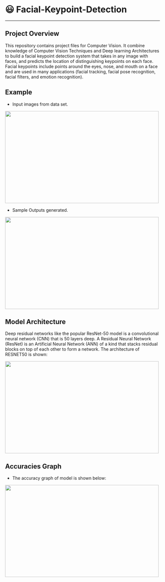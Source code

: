 # 😃 Facial-Keypoint-Detection
 ---
 
 ## Project Overview
 This repository contains project files for Computer Vision. It combine knowledge of Computer Vision Techniques and Deep learning Architectures to build a facial keypoint detection system that takes in any image with faces, and predicts the location of distinguishing keypoints on each face. Facial keypoints include points around the eyes, nose, and mouth on a face and are used in many applications (facial tracking, facial pose recognition, facial filters, and emotion recognition).

## Example
 - Input images from data set.
<img src="https://user-images.githubusercontent.com/63426759/208758491-c14f027d-d09b-482b-8eaf-3fc7dbe151a4.png" width="500" height="300" >

 - Sample Outputs generated.
 
 <img src="https://user-images.githubusercontent.com/63426759/208759332-80cc73cb-09b1-40be-86ed-5b4dfa59af8f.png" width="500" height="300" >
 
 ## Model Architecture
 Deep residual networks like the popular ResNet-50 model is a convolutional neural network (CNN) that is 50 layers deep. A Residual Neural Network (ResNet) is an Artificial Neural Network (ANN) of a kind that stacks residual blocks on top of each other to form a network. The architecture of RESNET50 is shown:
 
 
 <img src="https://user-images.githubusercontent.com/63426759/208760292-590fac85-2652-449e-a587-6e655a9672fb.png" width="500" height="300" >
 
 ## Accuracies Graph
  - The accuracy graph of model is shown below:
  
  <img src="https://user-images.githubusercontent.com/63426759/208762044-51ce2ec2-9246-4c77-8d64-87be739e7da0.png" width="500" height="300" >
 
